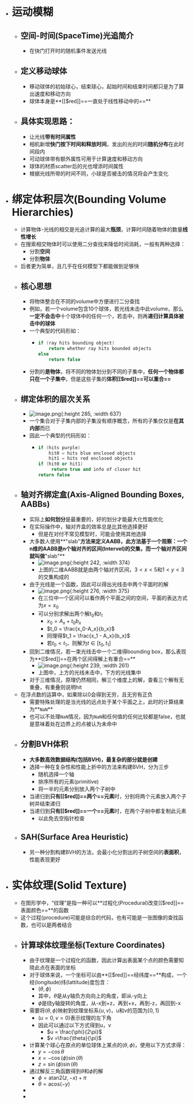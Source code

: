 - # 运动模糊
	- ## 空间-时间(SpaceTime)光追简介
		- 在快门打开时的随机事件发送光线
	- ## 定义移动球体
		- 移动球体的初始球心，结束球心，起始时间和结束时间都只是为了算出速度和移动方向
		- 球体本身是**[[$red]]==一直处于线性移动中的==**
	- ## 具体实现思路：
		- 让光线**带有时间属性**
		- 相机新增**快门按下时间和释放时间**，发出的光的时间**随机分布**在此时间段内
		- 可动球体带有额外属性可用于计算速度和移动方向
		- 球体的材质scatter后的光也增添时间属性
		- 根据光线所带的时间不同，小球是否被击的情况将会产生变化
- # 绑定体积层次(Bounding Volume Hierarchies)
	- 计算物体-光线的相交是光追计算的最大**瓶颈**，计算时间随着物体的数量**线性增长**
	- 在搜索相交物体时可以使用二分查找来降低时间消耗，一般有两种选择：
		- 分割**空间**
		- 分割**物体**
	- 后者更为简单，且几乎在任何模型下都能做到足够快
	- ## 核心思想
		- 将物体整合在不同的volume中方便进行二分查找
		- 例如，若一个volume包含10个球体，若光线未击中此volume，那么**一定不会击中**十个球体中的任何一个，若击中，则再**递归计算具体被击中的球体**
		- 一个典型的代码形如：
			- ```c++
			  if (ray hits bounding object)
			      return whether ray hits bounded objects
			  else
			      return false
			  ```
		- 分割的**是物体**，将不同的物体划分到不同的子集中，**任何一个物体都只在一个子集中**，但是这些子集的**体积[[$red]]==可以重合==**
	- ## 绑定体积的层次关系
		- ![image.png](../assets/image_1687157685947_0.png){:height 285, :width 637}
		- 一个集合对于子集内部的子集没有顺序概念，所有的子集仅仅是**在其内部**而已
		- 因此一个典型的代码形如：
			- ```c++
			  if (hits purple)
			      hit0 = hits blue enclosed objects
			      hit1 = hits red enclosed objects
			  if (hit0 or hit1)
			       return true and info of closer hit
			  return false
			  ```
	- ## 轴对齐绑定盒(Axis-Aligned Bounding Boxes, AABBs)
		- 实际上**如何划分**是最重要的，好的划分才能最大化性能优化
		- 在实际操作中，轴对齐盒的效率总是比其他选择更好
			- 但是在对付不常见模型时，可能会使用其他选择
		- 大多数人使用**"slab"**方法来定义AABB，此方法基于一个观察：一个n维的AABB是n个轴对齐的区间(Intervel)的交集，而一个轴对齐区间就叫做**"slab"**
			- ![image.png](../assets/image_1687159871804_0.png){:height 242, :width 374}
			- 上图的二维AABB就是由两个轴对齐区间，$3<x<5$和$1<y<3$的交集构成的
		- 由于光线是一个函数，因此可以得出光线击中两个平面时的解
			- ![image.png](../assets/image_1687161753348_0.png){:height 276, :width 375}
			- 在三位中一个区间可以看作两个平面之间的空间，平面的表达方式为$x=x_0$
			- 可以分别求解出两个解$t_0$和$t_1$
				- $x_0 = A_x + t_0b_x$
				- $t_0 = \frac{x_0-A_x}{b_x}$
				- 同理得$t_1 = \frac{x_1 - A_x}{b_x}$
				- 若$t_0<t_1$，则解为$t\in [t_0,t_1]$
		- 回到二维情况，若一束光线击中一个二维得bounding box，那么表现为**[[$red]]==在两个区间得解上有重合==**
			- ![image.png](../assets/image_1687162036048_0.png){:height 239, :width 261}
			- 上图中，上方的光线未击中，下方的光线集中
		- 对于三维情况，原理仍然相同，解三个维度上的解，查看三个解有无重叠，有重叠则说明hit
	- 在浮点数的运算中，如果除以0会得到无穷，且无穷有正负
		- 需要特殊处理的是当光线的远点处于某个平面之上，此时的计算结果为**`NaN`**
		- 也可以不处理``NaN``情况，因为``NaN``和任何值的任何比较都是false，也就是意味着处在边界上的点被认为未命中
	- ## 分割BVH体积
		- **大多数高效数据结构(包括BVH)，最复杂的部分就是创建**
		- 选择一种在复杂性和性能上折中的方法来构建BVH，分为三步
			- 随机选择一个轴
			- 排序所有的元素(primitive)
			- 将一半的元素分别放入两个子树中
		- 当递归到**只有[[$red]]==两个==元素**时，分别将两个元素放入两个子树并结束递归
		- 当递归到**只有[[$red]]==一个==元素**时，在两个子树中都复制此元素
			- 以此免去空指针检查
	- ## SAH(Surface Area Heuristic)
		- 另一种分割构建BVH的方法，会最小化分割出的子树空间的**表面积**，性能表现更好
- # 实体纹理(Solid Texture)
	- 在图形学中，“纹理”是指一种可以**过程化(Procedural)改变[[$red]]==表面颜色==**的函数
	- 这个过程(procedure)可能是综合的代码，也有可能是一张图像的查找函数，也可以是两者结合
	- ## 计算球体纹理坐标(Texture Coordinates)
		- 由于纹理是一个过程化的函数，因此计算出表面某个点的颜色需要知晓此点在表面的坐标
		- 对于球体来说，一个坐标可以由**[[$red]]==经纬度==**构成，一个经(longitude)纬(lattitude)度包含：
			- $(\theta,\phi)$
			- 其中，$\theta$是从y轴负方向向上的角度，即从-y向上
			- $\phi$是绕y轴旋转的角度，从-x到+z，再到+x，再到-z，再回到-x
		- 需要将$(\theta, \phi)$映射到纹理坐标系$(u,v)$，u和v的范围为$[0,1]$
			- $(u=0, v=0)$表示纹理的左下角
			- 因此可以通过以下方式得到u，v
				- $u = \frac{\phi}{2\pi}$
				- $v =\frac{\theta}{\pi}$
		- 计算某个球心在原点的单位球体上某点的$(\theta,\phi)$，使用以下方式求得：
			- $y = -\cos\theta$
			- $x = -\cos(\phi)\sin(\theta)$
			- $z = \sin(\phi)\sin(\theta)$
		- 通过解反三角函数得到$\theta$和$\phi$的解
			- $\phi = \text{atan2}(z,-x)+\pi$
			- $\theta = \text{acos}(-y)$
		-
		-